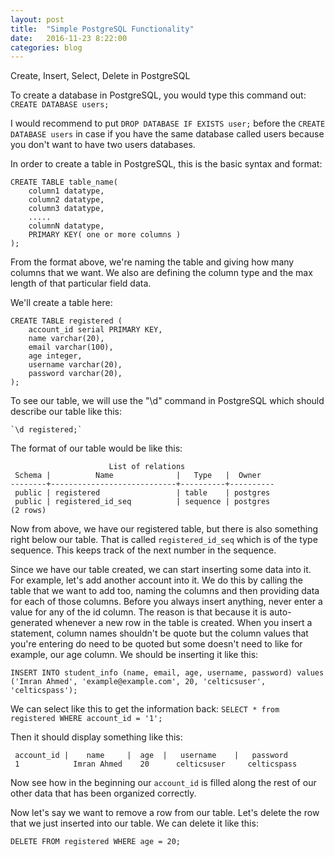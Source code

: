 ```yaml
---
layout: post
title:  "Simple PostgreSQL Functionality"
date:   2016-11-23 8:22:00
categories: blog
---
```

Create, Insert, Select, Delete in PostgreSQL

To create a database in PostgreSQL, you would type this command out:
    `CREATE DATABASE users;`

I would recommend to put `DROP DATABASE IF EXISTS user;` before the `CREATE DATABASE users` in case if you 
have the same database called users because you don't want to have two users databases.

In order to create a table in PostgreSQL, this is the basic syntax and format:

    CREATE TABLE table_name(
        column1 datatype,
        column2 datatype,
        column3 datatype,
        .....
        columnN datatype,
        PRIMARY KEY( one or more columns )
    );
    
From the format above, we're naming the table and giving how many columns that we want. We also are defining the column
type and the max length of that particular field data.

We'll create a table here:

    CREATE TABLE registered (
        account_id serial PRIMARY KEY,
	    name varchar(20),
        email varchar(100),
        age integer,
        username varchar(20),
        password varchar(20),
    );

To see our table, we will use the "\d" command in PostgreSQL which should describe our table like this:
    
    `\d registered;`
    
The format of our table would be like this:

                          List of relations
     Schema |          Name              |   Type   |  Owner   
    --------+----------------------------+----------+----------
     public | registered                 | table    | postgres
     public | registered_id_seq          | sequence | postgres
    (2 rows)

Now from above, we have our registered table, but there is also something right below our table. That is called
`registered_id_seq` which is of the type sequence. This keeps track of the next number in the sequence.

Since we have our table created, we can start inserting some data into it. For example, let's add another account
into it. We do this by calling the table that we want to add too, naming the columns and then providing
data for each of those columns. Before you always insert anything, never enter a value for any of the id column. 
The reason is that because it is auto-generated whenever a new row in the table is created. When you insert a 
statement, column names shouldn't be quote but the column values that you're entering do need to be quoted but 
some doesn't need to like for example, our age column. We should be inserting it like this:

`INSERT INTO student_info (name, email, age, username, password) values ('Imran Ahmed', 'example@example.com', 20, 'celticsuser', 'celticspass');`

We can select like this to get the information back:
`SELECT * from registered WHERE account_id = '1';`

Then it should display something like this:

     account_id	|    name     |  age  |   username    |   password
     1	          Imran Ahmed    20      celticsuser     celticspass  
 
Now see how in the beginning our `account_id` is filled along the rest of our other data that has been organized correctly. 

Now let's say we want to remove a row from our table. Let's delete the row that we just inserted into our table. We can delete it like this:

    DELETE FROM registered WHERE age = 20;

